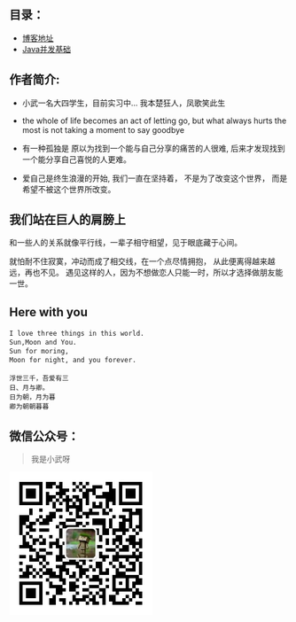 ## 目录：

- [博客地址](https://gitpress.io/@smallmartial)
- [Java并发基础](https://gitpress.io/c/smallmartial/)

## 作者简介:

- 小武一名大四学生，目前实习中...
                  我本楚狂人，凤歌笑此生

- the whole of life becomes an act of letting go, 
     but what always hurts the most is not taking a moment to say goodbye

- 有一种孤独是
  原以为找到一个能与自己分享的痛苦的人很难,
  后来才发现找到一个能分享自己喜悦的人更难。

- 爱自己是终生浪漫的开始,
  我们一直在坚持着，
  不是为了改变这个世界，
  而是希望不被这个世界所改变。

## 我们站在巨人的肩膀上

和一些人的关系就像平行线，一辈子相守相望，见于眼底藏于心间。

 就怕耐不住寂寞，冲动而成了相交线，在一个点尽情拥抱，
从此便离得越来越远，再也不见。
 遇见这样的人，因为不想做恋人只能一时，所以才选择做朋友能一世。

## Here with you 

    I love three things in this world.
    Sun,Moon and You.
    Sun for moring,
    Moon for night, and you forever.
    
    浮世三千，吾爱有三
    日、月与卿。
    日为朝，月为暮
    卿为朝朝暮暮

## 微信公众号：

> 我是小武呀

![qrcode_for_gh_70c5a5673371_258](README.assets/qrcode_for_gh_70c5a5673371_258.jpg)